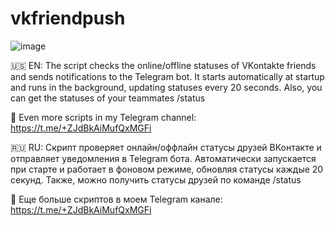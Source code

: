 # vkfriendpush
![image](https://user-images.githubusercontent.com/123773830/234474443-886569ae-3624-4de8-8262-7b0e52dae17a.png)

🇺🇸 EN: The script checks the online/offline statuses of VKontakte friends and sends notifications to the Telegram bot. It starts automatically at startup and runs in the background, updating statuses every 20 seconds. Also, you can get the statuses of your teammates /status

🔗 Even more scripts in my Telegram channel: https://t.me/+ZJdBkAiMufQxMGFi

🇷🇺 RU: Скрипт проверяет онлайн/оффлайн статусы друзей ВКонтакте и отправляет уведомления в Telegram бота. Автоматически запускается при старте и работает в фоновом режиме, обновляя статусы каждые 20 секунд. Также, можно получить статусы друзей по команде /status

🔗 Еще больше скриптов в моем Telegram канале: https://t.me/+ZJdBkAiMufQxMGFi
